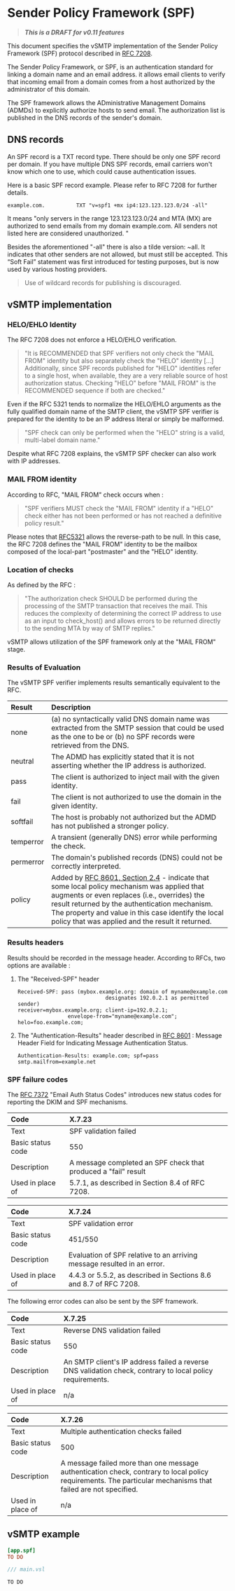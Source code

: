 # Sender Policy Framework (SPF)

> ___This is a DRAFT for v0.11 features___

This document specifies the vSMTP implementation of the Sender Policy Framework (SPF) protocol described in [RFC 7208](https://www.rfc-editor.org/rfc/rfc7208.html).

The Sender Policy Framework, or SPF, is an authentication standard for linking a domain name and an email address. it allows email clients to verify that incoming email from a domain comes from a host authorized by the administrator of this domain.

The SPF framework allows the ADministrative Management Domains (ADMDs) to explicitly authorize hosts to send email. The authorization list is published in the DNS records of the sender's domain.

## DNS records

An SPF record is a TXT record type. There should be only one SPF record per domain. If you have multiple DNS SPF records, email carriers won't know which one to use, which could cause authentication issues.

Here is a basic SPF record example. Please refer to RFC 7208 for further details.

```shell
example.com.          TXT "v=spf1 +mx ip4:123.123.123.0/24 -all"
```

It means "only servers in the range 123.123.123.0/24 and MTA (MX) are authorized to send emails from my domain example.com. All senders not listed here are considered unauthorized. "

Besides the aforementioned "-all" there is also a tilde version: ~all. It indicates that other senders are not allowed, but must still be accepted. This “Soft Fail” statement was first introduced for testing purposes, but is now used by various hosting providers.

> Use of wildcard records for publishing is discouraged.

## vSMTP implementation

### HELO/EHLO Identity

The RFC 7208 does not enforce a HELO/EHLO verification.

> "It is RECOMMENDED that SPF verifiers not only check the "MAIL FROM" identity but also separately check the "HELO" identity
[...] Additionally, since SPF records published for "HELO" identities refer to a single host, when available, they are a very reliable source of host authorization status.  Checking "HELO" before "MAIL FROM" is the RECOMMENDED sequence if both are checked."

Even if the RFC 5321 tends to normalize the HELO/EHLO arguments as the fully qualified domain name of the SMTP client, the vSMTP SPF verifier is prepared for the identity to be an IP address literal or simply be malformed.  

> "SPF check can only be performed when the "HELO" string is a valid, multi-label domain name."

Despite what RFC 7208 explains, the vSMTP SPF checker can also work with IP addresses.

### MAIL FROM identity

According to RFC, "MAIL FROM" check occurs when :

> "SPF verifiers MUST check the "MAIL FROM" identity if a "HELO" check either has not been performed or has not reached a definitive policy result."

Please notes that [RFC5321](https://www.rfc-editor.org/rfc/rfc5321.html#section-4.5.5) allows the reverse-path to be null. In this case, the RFC 7208 defines the "MAIL FROM" identity to be the mailbox composed of the local-part "postmaster" and the "HELO" identity.

### Location of checks

As defined by the RFC :

> "The authorization check SHOULD be performed during the processing of the SMTP transaction that receives the mail. This reduces the complexity of determining the correct IP address to use as an input to check_host() and allows errors to be returned directly to the sending MTA by way of SMTP replies."

vSMTP allows utilization of the SPF framework only at the "MAIL FROM" stage.

### Results of Evaluation

The vSMTP SPF verifier implements results semantically equivalent to the RFC.

| Result | Description |
| :--- | :--- |
| none | (a) no syntactically valid DNS domain name was extracted from the SMTP session that could be used as the one to be or (b) no SPF records were retrieved from the DNS.|
| neutral | The ADMD has explicitly stated that it is not asserting whether the IP address is authorized. |
| pass | The client is authorized to inject mail with the given identity. |
| fail | The client is not authorized to use the domain in the given identity. |
| softfail | The host is probably not authorized but the ADMD has not published a stronger policy. |
| temperror | A transient (generally DNS) error while performing the check. |
| permerror | The domain's published records (DNS) could not be correctly interpreted. |
| policy | Added by [RFC 8601, Section 2.4](https://www.rfc-editor.org/rfc/rfc8601#section-2.4) - indicate that some local policy mechanism was applied that augments or even replaces (i.e., overrides) the result returned by the authentication mechanism.  The property and value in this case identify the local policy that was applied and the result it returned. |

### Results headers

Results should be recorded in the message header. According to RFCs, two options are available :

1. The "Received-SPF" header

    ```shell
    Received-SPF: pass (mybox.example.org: domain of myname@example.com 
                                designates 192.0.2.1 as permitted sender)
    receiver=mybox.example.org; client-ip=192.0.2.1; 
                    envelope-from="myname@example.com"; helo=foo.example.com;
    ```

2. The "Authentication-Results" header described in [RFC 8601](https://www.rfc-editor.org/rfc/rfc8601#appendix-B) : Message Header Field for Indicating Message Authentication Status.

    ```shell
    Authentication-Results: example.com; spf=pass smtp.mailfrom=example.net
    ```

### SPF failure codes

The [RFC 7372](https://www.rfc-editor.org/rfc/rfc7372.html#section-3) "Email Auth Status Codes" introduces new status codes for reporting the DKIM and SPF mechanisms.

| Code | X.7.23 |
| :--- | :--- |
| Text | SPF validation failed |
| Basic status code | 550 |
| Description | A message completed an SPF check that produced a "fail" result |
| Used in place of| 5.7.1, as described in Section 8.4 of RFC 7208.|

| Code | X.7.24 |
| :--- | :--- |
| Text | SPF validation error |
| Basic status code | 451/550 |
| Description | Evaluation of SPF relative to an arriving message resulted in an error. |
| Used in place of | 4.4.3 or 5.5.2, as described in Sections 8.6 and 8.7 of RFC 7208. |

The following error codes can also be sent by the SPF framework.

| Code | X.7.25 |
| :--- | :--- |
| Text | Reverse DNS validation failed |
| Basic status code | 550 |
| Description | An SMTP client's IP address failed a reverse DNS validation check, contrary to local policy requirements. |
| Used in place of | n/a |

| Code | X.7.26 |
| :--- | :--- |
| Text | Multiple authentication checks failed |
| Basic status code | 500 |
| Description | A message failed more than one message authentication check, contrary to local policy requirements. The particular mechanisms that failed are not specified. |
| Used in place of | n/a |

## vSMTP example

```toml
[app.spf]
TO DO
```

```c
/// main.vsl

TO DO
```
